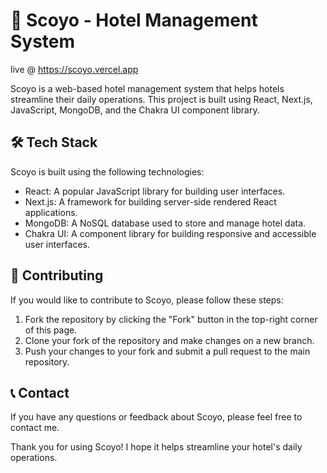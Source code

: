 # 🏨 Scoyo - Hotel Management System

live @ https://scoyo.vercel.app

Scoyo is a web-based hotel management system that helps hotels streamline their daily operations. This project is built using React, Next.js, JavaScript, MongoDB, and the Chakra UI component library.

## 🛠️ Tech Stack

Scoyo is built using the following technologies:

- React: A popular JavaScript library for building user interfaces.
- Next.js: A framework for building server-side rendered React applications.
- MongoDB: A NoSQL database used to store and manage hotel data.
- Chakra UI: A component library for building responsive and accessible user interfaces.

## 🤝 Contributing

If you would like to contribute to Scoyo, please follow these steps:

1. Fork the repository by clicking the "Fork" button in the top-right corner of this page.
2. Clone your fork of the repository and make changes on a new branch.
3. Push your changes to your fork and submit a pull request to the main repository.

## 📞 Contact

If you have any questions or feedback about Scoyo, please feel free to contact me.

Thank you for using Scoyo! I hope it helps streamline your hotel's daily operations.
